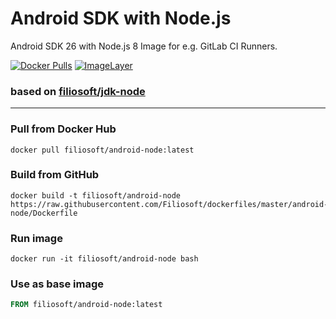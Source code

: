 # Android SDK with Node.js
Android SDK 26 with Node.js 8 Image for e.g. GitLab CI Runners.

[![Docker Pulls](https://img.shields.io/docker/pulls/filiosoft/android-node.svg?style=flat-square)](https://hub.docker.com/r/filiosoft/android-node/)
[![ImageLayer](https://badge.imagelayers.io/filiosoft/android-node:latest.svg)](https://imagelayers.io/?images=filiosoft/android-node:latest)

### based on [filiosoft/jdk-node](https://hub.docker.com/r/filiosoft/jdk-node/)
----
### Pull from Docker Hub
```
docker pull filiosoft/android-node:latest
```

### Build from GitHub
```
docker build -t filiosoft/android-node https://raw.githubusercontent.com/Filiosoft/dockerfiles/master/android-node/Dockerfile
```

### Run image
```
docker run -it filiosoft/android-node bash
```

### Use as base image
```Dockerfile
FROM filiosoft/android-node:latest
```